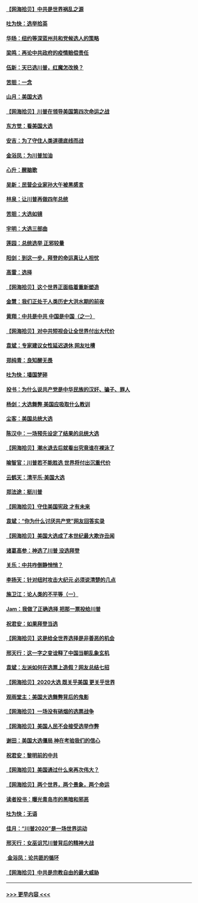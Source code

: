 #### [【网海拾贝】中共是世界祸乱之源](../pages/nsc993/n12555353.md?t=11180202) 
#### [吐为快：选举拾英](../pages/nsc993/n12555041.md?t=11180202) 
#### [华旸：纽约等深蓝州共和党候选人的策略](../pages/nsc993/n12554309.md?t=11180202) 
#### [梁鸣：再论中共政府的疫情赔偿责任](../pages/nsc993/n12553012.md?t=11180202) 
#### [伍新：天已选川普，红魔怎改换？](../pages/nsc993/n12552970.md?t=11180202) 
#### [苦胆：一念](../pages/nsc993/n12552957.md?t=11180202) 
#### [山月：美国大选](../pages/nsc993/n12552446.md?t=11180202) 
#### [【网海拾贝】川普在领导美国第四次命运之战](../pages/nsc993/n12551973.md?t=11180202) 
#### [东方觉：看美国大选](../pages/nsc993/n12551647.md?t=11180202) 
#### [安吉：为了守住人类道德底线而战](../pages/nsc993/n12551111.md?t=11180202) 
#### [金浴凤：为川普加油](../pages/nsc993/n12551085.md?t=11180202) 
#### [心升：醒脑歌](../pages/nsc993/n12550984.md?t=11180202) 
#### [吴新：民营企业家孙大午被黑感言](../pages/nsc993/n12550656.md?t=11180202) 
#### [林泉：让川普再做四年总统](../pages/nsc993/n12550640.md?t=11180202) 
#### [苦胆：大选如镜](../pages/nsc993/n12550630.md?t=11180202) 
#### [宇明：大选三部曲](../pages/nsc993/n12550603.md?t=11180202) 
#### [莲园：总统选举 正邪较量](../pages/nsc993/n12550594.md?t=11180202) 
#### [阳剑：到这一步，拜登的命运真让人担忧](../pages/nsc993/n12549093.md?t=11180202) 
#### [高雷：选择](../pages/nsc993/n12549087.md?t=11180202) 
#### [【网海拾贝】这个世界正面临着重新塑造](../pages/nsc993/n12548326.md?t=11180202) 
#### [金慧：我们正处于人类历史大洪水期的前夜](../pages/nsc993/n12547914.md?t=11180202) 
#### [黄翔：中共是中共 中国是中国（之一）](../pages/nsc993/n12547576.md?t=11180202) 
#### [【网海拾贝】对中共短视会让全世界付出大代价](../pages/nsc993/n12546043.md?t=11180202) 
#### [袁斌：专家建议女性延迟退休 网友吐槽](../pages/nsc993/n12545424.md?t=11180202) 
#### [郑纯青：良知醒无畏](../pages/nsc993/n12545394.md?t=11180202) 
#### [吐为快：墙国梦碎](../pages/nsc993/n12545309.md?t=11180202) 
#### [投书：为什么说共产党是中华民族的汉奸、骗子、罪人](../pages/nsc993/n12545089.md?t=11180202) 
#### [杨剑：大选舞弊 美国应吸取什么教训](../pages/nsc993/n12543937.md?t=11180202) 
#### [尘客：美国总统大选](../pages/nsc993/n12543828.md?t=11180202) 
#### [陈汉中：一场预先设定了结果的总统大选](../pages/nsc993/n12543564.md?t=11180202) 
#### [【网海拾贝】潮水退去后就看出究竟谁在裸泳了](../pages/nsc993/n12543321.md?t=11180202) 
#### [喻智官：川普若不能胜选 世界将付出沉重代价](../pages/nsc993/n12541352.md?t=11180202) 
#### [云鹤天：清平乐‧美国大选](../pages/nsc993/n12540916.md?t=11180202) 
#### [郑法途：挺川普](../pages/nsc993/n12540898.md?t=11180202) 
#### [【网海拾贝】守住美国宪政 才有未来](../pages/nsc993/n12540423.md?t=11180202) 
#### [袁斌：“你为什么讨厌共产党”网友回答实录](../pages/nsc993/n12540208.md?t=11180202) 
#### [【网海拾贝】美国大选成了本世纪最大欺诈丑闻](../pages/nsc993/n12538029.md?t=11180202) 
#### [诸葛高参：神选了川普 没选拜登](../pages/nsc993/n12537664.md?t=11180202) 
#### [关乐：中共咋倒静悄悄？](../pages/nsc993/n12537615.md?t=11180202) 
#### [李扬天：针对纽时攻击大纪元 必须说清楚的几点](../pages/nsc993/n12536001.md?t=11180202) 
#### [施卫江：论人类的不平等（一）](../pages/nsc993/n12535700.md?t=11180202) 
#### [Jam：我做了正确选择 把那一票投给川普](../pages/nsc993/n12535743.md?t=11180202) 
#### [祝君安：如果拜登当选](../pages/nsc993/n12535726.md?t=11180202) 
#### [【网海拾贝】这是给全世界选择是非善恶的机会](../pages/nsc993/n12535061.md?t=11180202) 
#### [邢天行：这一字之变诠释了中国当朝乱象玄机](../pages/nsc993/n12533446.md?t=11180202) 
#### [袁斌：左派如何在选票上造假？网友总结七招](../pages/nsc993/n12533180.md?t=11180202) 
#### [【网海拾贝】2020大选 既关乎美国 更关乎世界](../pages/nsc993/n12533161.md?t=11180202) 
#### [观雨堂主：美国大选舞弊背后的鬼影](../pages/nsc993/n12533153.md?t=11180202) 
#### [【网海拾贝】一场没有硝烟的选票战争](../pages/nsc993/n12531883.md?t=11180202) 
#### [【网海拾贝】美国人民不会接受选举作弊](../pages/nsc993/n12528850.md?t=11180202) 
#### [谢田：美国大选僵局 神在考验我们的信心](../pages/nsc993/n12527932.md?t=11180202) 
#### [祝君安：黎明前的中共](../pages/nsc993/n12524071.md?t=11180202) 
#### [【网海拾贝】美国通过什么来再次伟大？](../pages/nsc993/n12523844.md?t=11180202) 
#### [【网海拾贝】两个世界，两个景象，两个命运](../pages/nsc993/n12521419.md?t=11180202) 
#### [读者投书：曝光青岛市的黑暗和邪恶](../pages/nsc993/n12520988.md?t=11180202) 
#### [吐为快：无语](../pages/nsc993/n12518588.md?t=11180202) 
#### [佳月：“川普2020”是一场世界运动](../pages/nsc993/n12518581.md?t=11180202) 
#### [邢天行：女巫诅咒川普背后的精神大战](../pages/nsc993/n12517257.md?t=11180202) 
#### [ 金浴凤：论共匪的循环](../pages/nsc993/n12517133.md?t=11180202) 
#### [【网海拾贝】中共是宗教自由的最大威胁](../pages/nsc993/n12516879.md?t=11180202) 

----
#### [ >>> 更早内容 <<< ](../indexes/nsc993-earlier.md)
